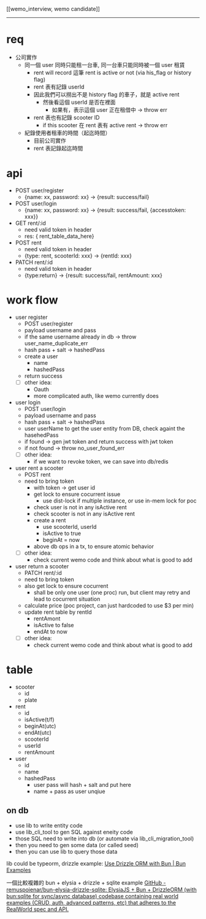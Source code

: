 [[wemo_interview, wemo candidate]]

---
# req
* 公司實作
  - 同一個 user 同時只能租一台車, 同一台車只能同時被一個 user 租賃
    - rent will record 這筆 rent is active or not (via his_flag or history flag)
    - rent 表有記錄 userId
    - 因此我們可以撈出不是 history flag 的車子，就是 active rent
	    - 然後看這個 userId 是否在裡面 
		    - 如果有，表示這個 user 正在租借中 -> throw err
    - rent 表也有記錄 scooter ID 
	    - if this scooter 在 rent 表有 active rent → throw err
  - 紀錄使用者租車的時間（起迄時間）
    - 目前公司實作
    - rent 表記錄起迄時間

# api
- POST user/register
	- {name: xx, password: xx} -> {result: success/fail}
- POST user/login
	- {name: xx, password: xx} -> {result: success/fail, {accesstoken: xxx}}
- GET rent/:id
	- need valid token in header
	- res: { rent_table_data_here}
- POST rent
	- need valid token in header
	- {type: rent, scooterId: xxx} -> {rentId: xxx}
- PATCH rent/:id
	- need valid token in header
	- {type:return} -> {result: success/fail, rentAmount: xxx}

# work flow
- user register
	- POST user/register
	- payload username and pass
	- if the same username already in db -> throw user_name_duplicate_err
	- hash pass + salt -> hashedPass
	- create a user
		- name
		- hashedPass
	- return success
	- [ ] other idea:
		- Oauth
		- more complicated auth, like wemo currently does
- user login
	- POST user/login
	- payload username and pass
	- hash pass + salt -> hashedPass
	- user userName to get the user entity from DB, check againt the hasehedPass
	- if found -> gen jwt token and return success with jwt token
	- if not found -> throw no_user_found_err
	- [ ] other idea:
		- if we want to revoke token, we can save into db/redis
- user rent a scooter
	- POST rent
	- need to bring token
		- with token -> get user id
		- get lock to ensure cocurrent issue
			- use dist-lock if multiple instance, or use in-mem lock for poc
		- check user is not in any isActive rent
		- check scooter is not in any isActive rent
		- create a rent
			- use scooterId, userId
			- isActive to true
			- beginAt = now
		- above db ops in a tx, to ensure atomic behavior
	- [ ] other idea:
		- check current wemo code and think about what is good to add
- user return a scooter
	- PATCH rent/:id
	- need to bring token
	- also get lock to ensure cocurrent 
		- shall be only one user (one proc) run, but client may retry and lead to cocurrent situation
	- calculate price (poc project, can just hardcoded to use $3 per min)
	- update rent table by rentId
		- rentAmont
		- isActive to false
		- endAt to now
	- [ ] other idea:
		- check current wemo code and think about what is good to add

# table
- scooter
	- id
	- plate
- rent
	- id
	- isActive(t/f)
	- beginAt(utc)
	- endAt(utc)
	- scooterId
	- userId
	- rentAmount
- user
	- id
	- name
	- hashedPass
		- user pass will hash + salt and put here
		- name + pass as user unqiue





## on db
- use lib to write entity code
- use lib_cli_tool to gen SQL against eneity code
- those SQL need to write into db (or automate via lib_cli_migration_tool)
- then you need to gen some data (or called seed)
- then you can use lib to query those data

lib could be typeorm, drizzle
example: [Use Drizzle ORM with Bun | Bun Examples](https://bun.sh/guides/ecosystem/drizzle)



一個比較複雜的 bun + elysia + drizzle + sqlite example
[GitHub - remuspoienar/bun-elysia-drizzle-sqlite: ElysiaJS + Bun + DrizzleORM (with bun:sqlite for sync/async database) codebase containing real world examples (CRUD, auth, advanced patterns, etc) that adheres to the RealWorld spec and API.](https://github.com/remuspoienar/bun-elysia-drizzle-sqlite)
